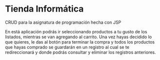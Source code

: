 # Tienda Informática
CRUD para la asignatura de programación hecha con JSP

En está aplicación podrás ir seleccionando productos a tu gusto de los listados,
mientras se van agregando al carrito.
Una vez hayas decidido lo que quieres, le das al botón para terminar la compra
y todos los productos que hayas comprado se guardarán en un registro al cual se
te redireccionará y donde podrás consultar y eliminar los registros anteriores.
